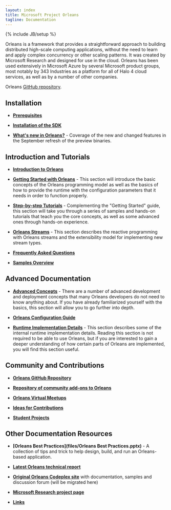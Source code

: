 ```yaml
---
layout: index
title: Microsoft Project Orleans
tagline: Documentation
---
```

{% include JB/setup %}

Orleans is a framework that provides a straightforward approach to building distributed high-scale computing applications, without the need to learn and apply complex concurrency or other scaling patterns. It was created by Microsoft Research and designed for use in the cloud. Orleans has been used extensively in Microsoft Azure by several Microsoft product groups, most notably by 343 Industries as a platform for all of Halo 4 cloud services, as well as by a number of other companies.

Orleans [GitHub repository](https://github.com/dotnet/orleans).

## Installation 

* **[Prerequisites](Prerequisites)**

* **[Installation of the SDK](Installation)**

* **[What's new in Orleans?](What's-new-in-Orleans)** - Coverage of the new and changed features in the September refresh of the preview binaries.

## Introduction and Tutorials

* **[Introduction to Orleans](Introduction)**

* **[Getting Started with Orleans](Getting-Started-With-Orleans)** - This section will introduce the basic concepts of the Orleans programming model as well as the basics of how to provide the runtime with the configuration parameters that it needs in order to function properly.

* **[Step-by-step Tutorials](Step-by-step-Tutorials)** - Complementing the "Getting Started" guide, this section will take you through a series of samples and hands-on tutorials that teach you the core concepts, as well as some advanced ones through hands-on experience.

* **[Orleans Streams](Orleans-Streams)** - This section describes the reactive programming with Orleans streams and the extensibility model for implementing new stream types.

* **[Frequently Asked Questions](Frequently-Asked-Questions)**

* **[Samples Overview](Samples-Overview)**

## Advanced Documentation

* **[Advanced Concepts](Advanced-Concepts)** - There are a number of advanced development and deployment concepts that many Orleans developers do not need to know anything about. If you have already familiarized yourself with the basics, this section will allow you to go further into depth.

* **[Orleans Configuration Guide](Orleans-Configuration-Guide)**

* **[Runtime Implementation Details](Runtime-Implementation-Details)** - This section describes some of the internal runtime implementation details. Reading this section is not required to be able to use Orleans, but if you are interested to gain a deeper understanding of how certain parts of Orleans are implemented, you will find this section useful.

## Community and Contributions

* **[Orleans GitHub Repository](https://github.com/dotnet/orleans)**

* **[Repository of community add-ons to Orleans](https://github.com/OrleansContrib)**

* **[Orleans Virtual Meetups](https://github.com/OrleansContrib/meetups)**

* **[Ideas for Contributions](Ideas-for-Contributions)**

* **[Student Projects](Student-Projects)**

## Other Documentation Resources

* **[Orleans Best Practices](files/Orleans Best Practices.pptx)** - A collection of tips and trick to help design, build, and run an Orleans-based application.

* **[Latest Orleans technical report](http://research.microsoft.com/pubs/210931/Orleans-MSR-TR-2014-41.pdf)**

* **[Original Orleans Codeplex site](https://orleans.codeplex.com)** with documentation, samples and discussion forum (will be migrated here)

* **[Microsoft Research project page](http://research.microsoft.com/en-us/projects/orleans/)**

* **[Links](Links)**
